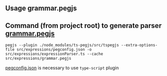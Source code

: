 ## Usage grammar.pegjs 

Command (from project root) to generate parser [grammar.pegjs](https://github.com/surveyjs/surveyjs/tree/master/src/expressions/grammar.pegjs)
--
```
pegjs --plugin ./node_modules/ts-pegjs/src/tspegjs --extra-options-file src/expressions/pegconfig.json -o src/expressions/expressionParser.ts --cache src/expressions/grammar.pegjs
```

[pegconfig.json](https://github.com/surveyjs/surveyjs/tree/master/src/expressions/pegconfig.json) is necessary to use ```type-script``` plugin